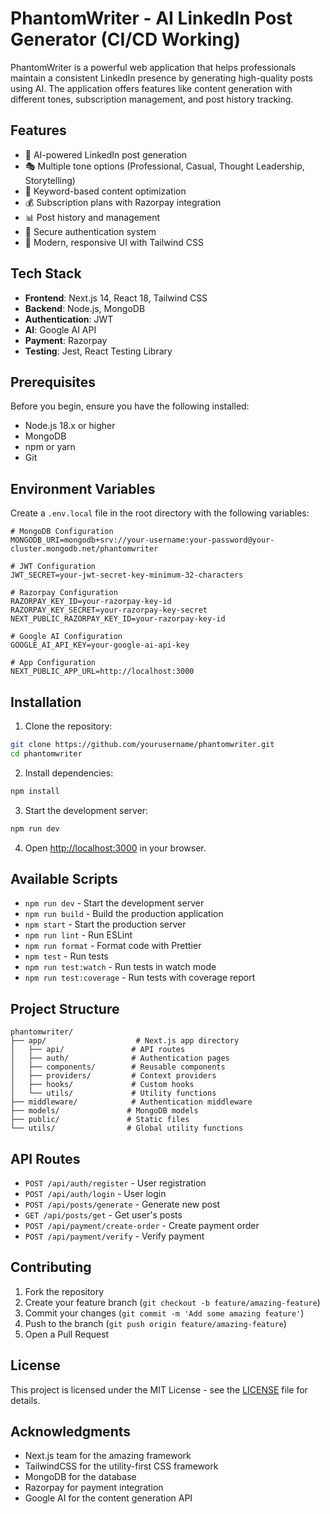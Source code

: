 # PhantomWriter - AI LinkedIn Post Generator (CI/CD Working)

PhantomWriter is a powerful web application that helps professionals maintain a consistent LinkedIn presence by generating high-quality posts using AI. The application offers features like content generation with different tones, subscription management, and post history tracking.

## Features

- 🤖 AI-powered LinkedIn post generation
- 🎭 Multiple tone options (Professional, Casual, Thought Leadership, Storytelling)
- 📝 Keyword-based content optimization
- 💰 Subscription plans with Razorpay integration
- 📊 Post history and management
- 🔐 Secure authentication system
- 🎨 Modern, responsive UI with Tailwind CSS

## Tech Stack

- **Frontend**: Next.js 14, React 18, Tailwind CSS
- **Backend**: Node.js, MongoDB
- **Authentication**: JWT
- **AI**: Google AI API
- **Payment**: Razorpay
- **Testing**: Jest, React Testing Library

## Prerequisites

Before you begin, ensure you have the following installed:

- Node.js 18.x or higher
- MongoDB
- npm or yarn
- Git

## Environment Variables

Create a `.env.local` file in the root directory with the following variables:

```env
# MongoDB Configuration
MONGODB_URI=mongodb+srv://your-username:your-password@your-cluster.mongodb.net/phantomwriter

# JWT Configuration
JWT_SECRET=your-jwt-secret-key-minimum-32-characters

# Razorpay Configuration
RAZORPAY_KEY_ID=your-razorpay-key-id
RAZORPAY_KEY_SECRET=your-razorpay-key-secret
NEXT_PUBLIC_RAZORPAY_KEY_ID=your-razorpay-key-id

# Google AI Configuration
GOOGLE_AI_API_KEY=your-google-ai-api-key

# App Configuration
NEXT_PUBLIC_APP_URL=http://localhost:3000
```

## Installation

1. Clone the repository:

```bash
git clone https://github.com/yourusername/phantomwriter.git
cd phantomwriter
```

2. Install dependencies:

```bash
npm install
```

3. Start the development server:

```bash
npm run dev
```

4. Open [http://localhost:3000](http://localhost:3000) in your browser.

## Available Scripts

- `npm run dev` - Start the development server
- `npm run build` - Build the production application
- `npm start` - Start the production server
- `npm run lint` - Run ESLint
- `npm run format` - Format code with Prettier
- `npm test` - Run tests
- `npm run test:watch` - Run tests in watch mode
- `npm run test:coverage` - Run tests with coverage report

## Project Structure

```
phantomwriter/
├── app/                    # Next.js app directory
│   ├── api/               # API routes
│   ├── auth/              # Authentication pages
│   ├── components/        # Reusable components
│   ├── providers/         # Context providers
│   ├── hooks/             # Custom hooks
│   └── utils/             # Utility functions
├── middleware/            # Authentication middleware
├── models/               # MongoDB models
├── public/               # Static files
└── utils/                # Global utility functions
```

## API Routes

- `POST /api/auth/register` - User registration
- `POST /api/auth/login` - User login
- `POST /api/posts/generate` - Generate new post
- `GET /api/posts/get` - Get user's posts
- `POST /api/payment/create-order` - Create payment order
- `POST /api/payment/verify` - Verify payment

## Contributing

1. Fork the repository
2. Create your feature branch (`git checkout -b feature/amazing-feature`)
3. Commit your changes (`git commit -m 'Add some amazing feature'`)
4. Push to the branch (`git push origin feature/amazing-feature`)
5. Open a Pull Request

## License

This project is licensed under the MIT License - see the [LICENSE](LICENSE) file for details.

## Acknowledgments

- Next.js team for the amazing framework
- TailwindCSS for the utility-first CSS framework
- MongoDB for the database
- Razorpay for payment integration
- Google AI for the content generation API
